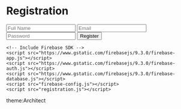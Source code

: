
<html>
<head>
    <title>Registration</title>
</head>
<body>
    <h1>Registration</h1>
    <form id="registration-form">
        <input type="text" id="name" placeholder="Full Name" required>
        <input type="email" id="email" placeholder="Email" required>
        <input type="password" id="password" placeholder="Password" required>
        <button type="submit">Register</button>
    </form>

    <!-- Include Firebase SDK -->
    <script src="https://www.gstatic.com/firebasejs/9.3.0/firebase-app.js"></script>
    <script src="https://www.gstatic.com/firebasejs/9.3.0/firebase-auth.js"></script>
    <script src="https://www.gstatic.com/firebasejs/9.3.0/firebase-database.js"></script>
    <script src="firebase-config.js"></script>
    <script src="registration.js"></script>
</body>
</html>
theme:Architect
